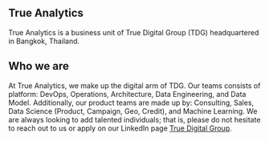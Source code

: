 ## True Analytics 
True Analytics is a business unit of True Digital Group (TDG) headquartered in Bangkok, Thailand.

## Who we are
At True Analytics, we make up the digital arm of TDG. Our teams consists of platform: DevOps, Operations, Architecture, Data Engineering, and Data Model.
Additionally, our product teams are made up by: Consulting, Sales, Data Science (Product, Campaign, Geo, Credit), and Machine Learning. We are always 
looking to add talented individuals; that is, please do not hesitate to reach out to us or apply on our LinkedIn page [True Digital Group](https://www.linkedin.com/company/true-digital-group/mycompany/).

<!--

**Here are some ideas to get you started:**

🙋‍♀️ A short introduction - what is your organization all about?
🌈 Contribution guidelines - how can the community get involved?
👩‍💻 Useful resources - where can the community find your docs? Is there anything else the community should know?
🍿 Fun facts - what does your team eat for breakfast?
🧙 Remember, you can do mighty things with the power of [Markdown](https://docs.github.com/github/writing-on-github/getting-started-with-writing-and-formatting-on-github/basic-writing-and-formatting-syntax)
-->
